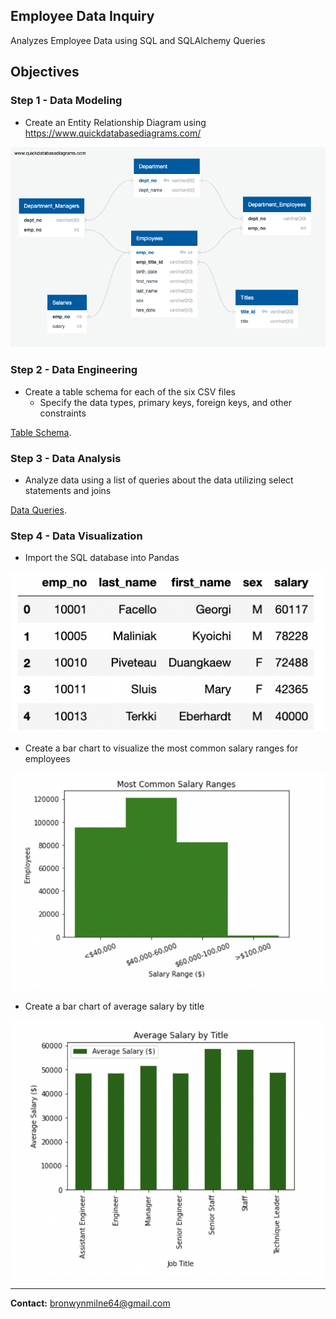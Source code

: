 ## Employee Data Inquiry

Analyzes Employee Data using SQL and SQLAlchemy Queries

## Objectives

### Step 1 - Data Modeling

* Create an Entity Relationship Diagram using https://www.quickdatabasediagrams.com/

![](EmployeeSQL/images/Employee_ERD.png)

### Step 2 - Data Engineering

* Create a table schema for each of the six CSV files
    * Specify the data types, primary keys, foreign keys, and other constraints

[Table Schema](EmployeeSQL/Queries/Employee_Table_Scemata.sql).

### Step 3 - Data Analysis

*  Analyze data using a list of queries about the data utilizing select statements and joins

[Data Queries](EmployeeSQL/Queries/Employee_Queries.sql).

### Step 4 - Data Visualization 

* Import the SQL database into Pandas

![](EmployeeSQL/images/df.png)

* Create a bar chart to visualize the most common salary ranges for employees

![](EmployeeSQL/images/salary_range.png)

* Create a bar chart of average salary by title

![](EmployeeSQL/images/title.png)

---------------------------------------------------

<b>Contact:</b> bronwynmilne64@gmail.com
